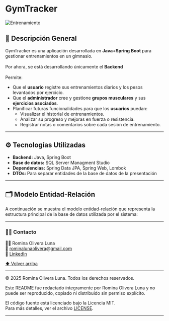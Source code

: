 # GymTracker

![Entrenamiento](https://media1.giphy.com/media/v1.Y2lkPTc5MGI3NjExb3poY3hldXJkbTZoZmh4aDdzM3Bvb3h6bG5zOTNheHB5ZHZmYnlzdSZlcD12MV9pbnRlcm5hbF9naWZfYnlfaWQmY3Q9Zw/ONGGMkSBDldXpiCFbt/giphy.gif)


## 🚀 Descripción General
GymTracker es una aplicación desarrollada en **Java+Spring Boot** para gestionar entrenamientos en un gimnasio.
</br>
</br>
Por ahora, se está desarrollando únicamente el **Backend**
</br>
</br>Permite:  
- Que el **usuario** registre sus entrenamientos diarios y los pesos levantados por ejercicio.  
- Que el **administrador** cree y gestione **grupos musculares** y sus **ejercicios asociados**.  
- Planificar futuras funcionalidades para que los **usuarios** puedan:  
  - Visualizar el historial de entrenamientos.  
  - Analizar su progreso y mejoras en fuerza o resistencia.  
  - Registrar notas o comentarios sobre cada sesión de entrenamiento.  

---

## ⚙️ Tecnologías Utilizadas

- **Backend:** Java, Spring Boot  
- **Base de datos:**  SQL Server Managment Studio
- **Dependencias:** Spring Data JPA, Spring Web, Lombok  
- **DTOs:** Para separar entidades de la base de datos de la presentación  

---

## 🗂️ Modelo Entidad-Relación

A continuación se muestra el modelo entidad-relación que representa la estructura principal de la base de datos utilizada por el sistema:

---

### 👩‍💻 Contacto
<a name="contacto"></a>

👩‍💻 Romina Olivera Luna
</br>
💌 rominalunaolivera@gmail.com
</br>
🔗 [LinkedIn
](https://www.linkedin.com/in/romina-bluna/)

[⬆️ Volver arriba](#readme)

---

© 2025 Romina Olivera Luna. Todos los derechos reservados.

Este README fue redactado íntegramente por Romina Olivera Luna y no puede ser reproducido, copiado ni distribuido sin permiso explícito.

El código fuente está licenciado bajo la Licencia MIT.  
Para más detalles, ver el archivo [LICENSE](LICENSE.txt).

---
